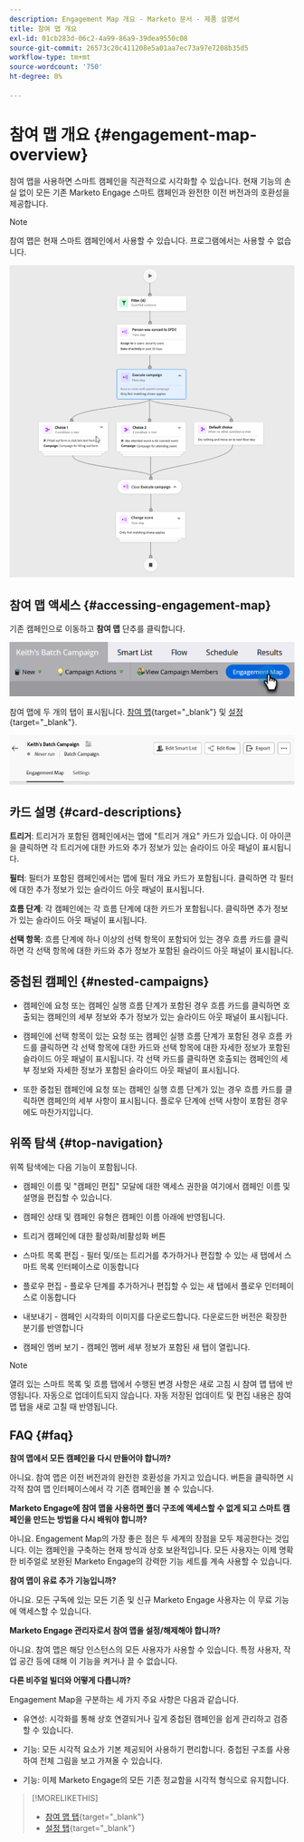 ```yaml
---
description: Engagement Map 개요 - Marketo 문서 - 제품 설명서
title: 참여 맵 개요
exl-id: 01cb283d-06c2-4a99-86a9-39dea9550c08
source-git-commit: 26573c20c411208e5a01aa7ec73a97e7208b35d5
workflow-type: tm+mt
source-wordcount: '750'
ht-degree: 0%

---
```


# 참여 맵 개요 {#engagement-map-overview}

참여 맵을 사용하면 스마트 캠페인을 직관적으로 시각화할 수 있습니다. 현재 기능의 손실 없이 모든 기존 Marketo Engage 스마트 캠페인과 완전한 이전 버전과의 호환성을 제공합니다.

>[!NOTE]
>
>참여 맵은 현재 스마트 캠페인에서 사용할 수 있습니다. 프로그램에서는 사용할 수 없습니다.

![](assets/engagement-map-overview-1.png)

## 참여 맵 액세스 {#accessing-engagement-map}

기존 캠페인으로 이동하고 **참여 맵** 단추를 클릭합니다.

![](assets/engagement-map-overview-2.png)

참여 맵에 두 개의 탭이 표시됩니다. [참여 맵](/help/marketo/product-docs/core-marketo-concepts/engagement-map/engagement-map-tab.md){target="_blank"} 및 [설정](/help/marketo/product-docs/core-marketo-concepts/engagement-map/settings-tab.md){target="_blank"}.

![](assets/engagement-map-overview-3.png)

## 카드 설명 {#card-descriptions}

**트리거**: 트리거가 포함된 캠페인에서는 맵에 &quot;트리거 개요&quot; 카드가 있습니다. 이 아이콘을 클릭하면 각 트리거에 대한 카드와 추가 정보가 있는 슬라이드 아웃 패널이 표시됩니다.

**필터**: 필터가 포함된 캠페인에서는 맵에 필터 개요 카드가 포함됩니다. 클릭하면 각 필터에 대한 추가 정보가 있는 슬라이드 아웃 패널이 표시됩니다.

**흐름 단계**: 각 캠페인에는 각 흐름 단계에 대한 카드가 포함됩니다. 클릭하면 추가 정보가 있는 슬라이드 아웃 패널이 표시됩니다.

**선택 항목**: 흐름 단계에 하나 이상의 선택 항목이 포함되어 있는 경우 흐름 카드를 클릭하면 각 선택 항목에 대한 카드와 추가 정보가 포함된 슬라이드 아웃 패널이 표시됩니다.

## 중첩된 캠페인 {#nested-campaigns}

* 캠페인에 요청 또는 캠페인 실행 흐름 단계가 포함된 경우 흐름 카드를 클릭하면 호출되는 캠페인의 세부 정보와 추가 정보가 있는 슬라이드 아웃 패널이 표시됩니다.

* 캠페인에 선택 항목이 있는 요청 또는 캠페인 실행 흐름 단계가 포함된 경우 흐름 카드를 클릭하면 각 선택 항목에 대한 카드와 선택 항목에 대한 자세한 정보가 포함된 슬라이드 아웃 패널이 표시됩니다. 각 선택 카드를 클릭하면 호출되는 캠페인의 세부 정보와 자세한 정보가 포함된 슬라이드 아웃 패널이 표시됩니다.

* 또한 중첩된 캠페인에 요청 또는 캠페인 실행 흐름 단계가 있는 경우 흐름 카드를 클릭하면 캠페인의 세부 사항이 표시됩니다. 플로우 단계에 선택 사항이 포함된 경우에도 마찬가지입니다.

## 위쪽 탐색 {#top-navigation}

위쪽 탐색에는 다음 기능이 포함됩니다.

* 캠페인 이름 및 &quot;캠페인 편집&quot; 모달에 대한 액세스 권한을 여기에서 캠페인 이름 및 설명을 편집할 수 있습니다.

* 캠페인 상태 및 캠페인 유형은 캠페인 이름 아래에 반영됩니다.

* 트리거 캠페인에 대한 활성화/비활성화 버튼

* 스마트 목록 편집 - 필터 및/또는 트리거를 추가하거나 편집할 수 있는 새 탭에서 스마트 목록 인터페이스로 이동합니다

* 플로우 편집 - 플로우 단계를 추가하거나 편집할 수 있는 새 탭에서 플로우 인터페이스로 이동합니다

* 내보내기 - 캠페인 시각화의 이미지를 다운로드합니다. 다운로드한 버전은 확장한 분기를 반영합니다

* 캠페인 멤버 보기 - 캠페인 멤버 세부 정보가 포함된 새 탭이 열립니다.

>[!NOTE]
>
>열려 있는 스마트 목록 및 흐름 탭에서 수행된 변경 사항은 새로 고침 시 참여 맵 탭에 반영됩니다. 자동으로 업데이트되지 않습니다. 자동 저장된 업데이트 및 편집 내용은 참여 맵 탭을 새로 고칠 때 반영됩니다.

## FAQ {#faq}

**참여 맵에서 모든 캠페인을 다시 만들어야 합니까?**

아니요. 참여 맵은 이전 버전과의 완전한 호환성을 가지고 있습니다. 버튼을 클릭하면 시각적 참여 맵 인터페이스에서 각 기존 캠페인을 볼 수 있습니다.

**Marketo Engage에 참여 맵을 사용하면 폴더 구조에 액세스할 수 없게 되고 스마트 캠페인을 만드는 방법을 다시 배워야 합니까?**

아니요. Engagement Map의 가장 좋은 점은 두 세계의 장점을 모두 제공한다는 것입니다. 이는 캠페인을 구축하는 현재 방식과 상호 보완적입니다. 모든 사용자는 이제 명확한 비주얼로 보완된 Marketo Engage의 강력한 기능 세트를 계속 사용할 수 있습니다.

**참여 맵이 유료 추가 기능입니까?**

아니요. 모든 구독에 있는 모든 기존 및 신규 Marketo Engage 사용자는 이 무료 기능에 액세스할 수 있습니다.

**Marketo Engage 관리자로서 참여 맵을 설정/해제해야 합니까?**

아니요. 참여 맵은 해당 인스턴스의 모든 사용자가 사용할 수 있습니다. 특정 사용자, 작업 공간 등에 대해 이 기능을 켜거나 끌 수 없습니다.

**다른 비주얼 빌더와 어떻게 다릅니까?**

Engagement Map을 구분하는 세 가지 주요 사항은 다음과 같습니다.

* 유연성: 시각화를 통해 상호 연결되거나 깊게 중첩된 캠페인을 쉽게 관리하고 검증할 수 있습니다.

* 기능: 모든 시각적 요소가 기본 제공되어 사용하기 편리합니다. 중첩된 구조를 사용하여 전체 그림을 보고 가져올 수 있습니다.

* 기능: 이제 Marketo Engage의 모든 기존 정교함을 시각적 형식으로 유지합니다.

>[!MORELIKETHIS]
>
>* [참여 맵 탭](/help/marketo/product-docs/core-marketo-concepts/engagement-map/engagement-map-tab.md){target="_blank"}
>* [설정 탭](/help/marketo/product-docs/core-marketo-concepts/engagement-map/settings-tab.md){target="_blank"}
